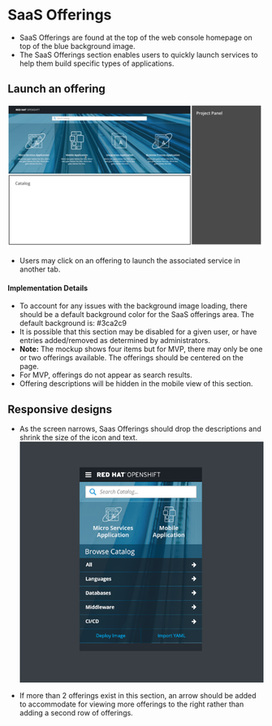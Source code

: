 # SaaS Offerings

- SaaS Offerings are found at the top of the web console homepage on top of the blue background image.
- The SaaS Offerings section enables users to quickly launch services to help them build specific types of applications.

## Launch an offering

![offerings](img/Layout.png)
- Users may click on an offering to launch the associated service in another tab.


#### Implementation Details
- To account for any issues with the background image loading, there should be a default background color for the SaaS offerings area. The default background is: #3ca2c9
- It is possible that this section may be disabled for a given user, or have entries added/removed as determined by administrators.
- **Note:** The mockup shows four items but for MVP, there may only be one or two offerings available. The offerings should be centered on the page.
- For MVP, offerings do not appear as search results.
- Offering descriptions will be hidden in the mobile view of this section.


## Responsive designs
- As the screen narrows, Saas Offerings should drop the descriptions and shrink the size of the icon and text.
![offerings 2](img/Mobile-V2.png)

- If more than 2 offerings exist in this section, an arrow should be added to accommodate for viewing more offerings to the right rather than adding a second row of offerings.

